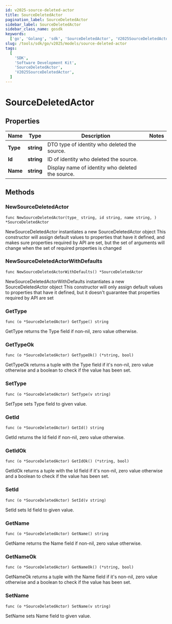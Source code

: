 ```yaml
---
id: v2025-source-deleted-actor
title: SourceDeletedActor
pagination_label: SourceDeletedActor
sidebar_label: SourceDeletedActor
sidebar_class_name: gosdk
keywords:
  ['go', 'Golang', 'sdk', 'SourceDeletedActor', 'V2025SourceDeletedActor']
slug: /tools/sdk/go/v2025/models/source-deleted-actor
tags:
  [
    'SDK',
    'Software Development Kit',
    'SourceDeletedActor',
    'V2025SourceDeletedActor',
  ]
---
```


# SourceDeletedActor

## Properties

| Name | Type | Description | Notes |
| --- | --- | --- | --- |
| **Type** | **string** | DTO type of identity who deleted the source. |
| **Id** | **string** | ID of identity who deleted the source. |
| **Name** | **string** | Display name of identity who deleted the source. |

## Methods

### NewSourceDeletedActor

`func NewSourceDeletedActor(type_ string, id string, name string, ) *SourceDeletedActor`

NewSourceDeletedActor instantiates a new SourceDeletedActor object This constructor will assign default values to properties that have it defined, and makes sure properties required by API are set, but the set of arguments will change when the set of required properties is changed

### NewSourceDeletedActorWithDefaults

`func NewSourceDeletedActorWithDefaults() *SourceDeletedActor`

NewSourceDeletedActorWithDefaults instantiates a new SourceDeletedActor object This constructor will only assign default values to properties that have it defined, but it doesn't guarantee that properties required by API are set

### GetType

`func (o *SourceDeletedActor) GetType() string`

GetType returns the Type field if non-nil, zero value otherwise.

### GetTypeOk

`func (o *SourceDeletedActor) GetTypeOk() (*string, bool)`

GetTypeOk returns a tuple with the Type field if it's non-nil, zero value otherwise and a boolean to check if the value has been set.

### SetType

`func (o *SourceDeletedActor) SetType(v string)`

SetType sets Type field to given value.

### GetId

`func (o *SourceDeletedActor) GetId() string`

GetId returns the Id field if non-nil, zero value otherwise.

### GetIdOk

`func (o *SourceDeletedActor) GetIdOk() (*string, bool)`

GetIdOk returns a tuple with the Id field if it's non-nil, zero value otherwise and a boolean to check if the value has been set.

### SetId

`func (o *SourceDeletedActor) SetId(v string)`

SetId sets Id field to given value.

### GetName

`func (o *SourceDeletedActor) GetName() string`

GetName returns the Name field if non-nil, zero value otherwise.

### GetNameOk

`func (o *SourceDeletedActor) GetNameOk() (*string, bool)`

GetNameOk returns a tuple with the Name field if it's non-nil, zero value otherwise and a boolean to check if the value has been set.

### SetName

`func (o *SourceDeletedActor) SetName(v string)`

SetName sets Name field to given value.
